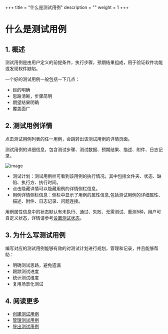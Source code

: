 +++
title = "什么是测试用例"
description = ""
weight = 1
+++

# 什么是测试用例

## 1. 概述

测试用例是由用户定义的前提条件，执行步骤，预期结果组成，用于验证软件功能或发现软件缺陷。

一个好的测试用例一般包括一下几点：

- 目的明确
- 思路清晰，步骤简明
- 期望结果明确
- 覆盖面广


## 2. 测试用例详情

点击测试用例列表的任一用例，会跳转出该测试用例的详情页面。

测试用例的详细信息，包含测试步骤、测试数据、预期结果、描述、附件、日志记录。

![image](/docs/user-guide/test/image/IssueManage/IssueManage-02.png)

- 测试计划：测试用例栏可看到该用例的执行情况。其中包括文件夹、状态、缺陷、执行方、执行时间。
- 点击隐藏详情可以隐藏用例的详情侧栏信息。
- 用例详情侧栏信息：侧栏中显示了用例的属性信息,包括测试用例的详细属性、描述、附件、日志记录、问题连接。

用例属性信息中的状态默认有未执行、通过、失败、无需测试、重测5种，用户可自定义状态，详情请参考[设置测试状态](../../../settings/test)。

## 3. 为什么写测试用例

编写对应的测试用例能够有效的对测试计划进行规划，管理和记录，并且能够帮助：

 - 明确测试思路，避免遗漏
 - 跟踪测试进度
 - 统计测试维度
 - 复用场景化测试

## 4. 阅读更多

- [创建测试用例](../create)
- [管理测试用例](../manage)
- [导出测试用例](../import)

